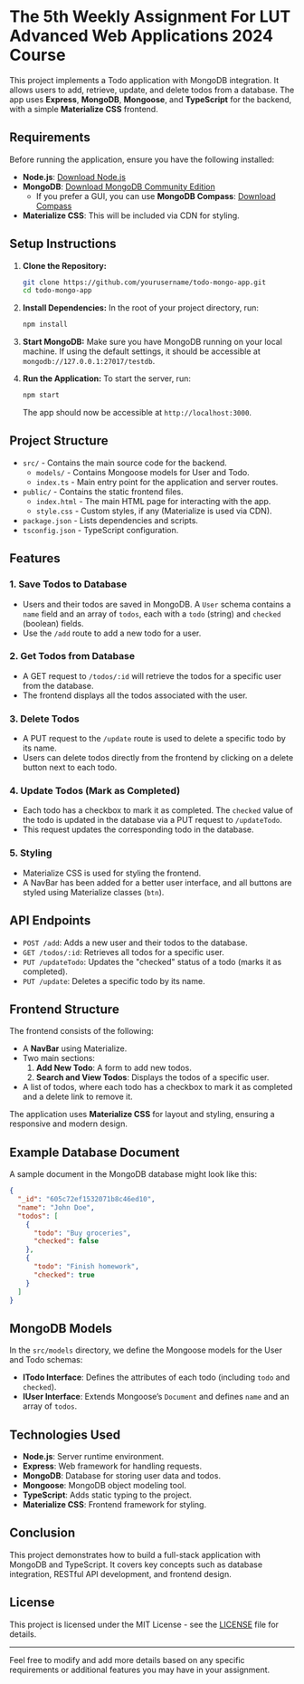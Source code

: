# The 5th Weekly Assignment For LUT Advanced Web Applications 2024 Course

This project implements a Todo application with MongoDB integration. It allows users to add, retrieve, update, and delete todos from a database. The app uses **Express**, **MongoDB**, **Mongoose**, and **TypeScript** for the backend, with a simple **Materialize CSS** frontend.

## Requirements

Before running the application, ensure you have the following installed:

- **Node.js**: [Download Node.js](https://nodejs.org/)
- **MongoDB**: [Download MongoDB Community Edition](https://www.mongodb.com/try/download/community)
  - If you prefer a GUI, you can use **MongoDB Compass**: [Download Compass](https://www.mongodb.com/products/compass)
- **Materialize CSS**: This will be included via CDN for styling.

## Setup Instructions

1. **Clone the Repository:**
   ```bash
   git clone https://github.com/yourusername/todo-mongo-app.git
   cd todo-mongo-app
   ```

2. **Install Dependencies:**
   In the root of your project directory, run:
   ```bash
   npm install
   ```

3. **Start MongoDB:**
   Make sure you have MongoDB running on your local machine. If using the default settings, it should be accessible at `mongodb://127.0.0.1:27017/testdb`.

4. **Run the Application:**
   To start the server, run:
   ```bash
   npm start
   ```
   The app should now be accessible at `http://localhost:3000`.

## Project Structure

- `src/` - Contains the main source code for the backend.
  - `models/` - Contains Mongoose models for User and Todo.
  - `index.ts` - Main entry point for the application and server routes.
- `public/` - Contains the static frontend files.
  - `index.html` - The main HTML page for interacting with the app.
  - `style.css` - Custom styles, if any (Materialize is used via CDN).
- `package.json` - Lists dependencies and scripts.
- `tsconfig.json` - TypeScript configuration.

## Features

### 1. **Save Todos to Database**
   - Users and their todos are saved in MongoDB. A `User` schema contains a `name` field and an array of `todos`, each with a `todo` (string) and `checked` (boolean) fields.
   - Use the `/add` route to add a new todo for a user.

### 2. **Get Todos from Database**
   - A GET request to `/todos/:id` will retrieve the todos for a specific user from the database.
   - The frontend displays all the todos associated with the user.

### 3. **Delete Todos**
   - A PUT request to the `/update` route is used to delete a specific todo by its name.
   - Users can delete todos directly from the frontend by clicking on a delete button next to each todo.

### 4. **Update Todos (Mark as Completed)**
   - Each todo has a checkbox to mark it as completed. The `checked` value of the todo is updated in the database via a PUT request to `/updateTodo`.
   - This request updates the corresponding todo in the database.

### 5. **Styling**
   - Materialize CSS is used for styling the frontend. 
   - A NavBar has been added for a better user interface, and all buttons are styled using Materialize classes (`btn`).

## API Endpoints

- `POST /add`: Adds a new user and their todos to the database.
- `GET /todos/:id`: Retrieves all todos for a specific user.
- `PUT /updateTodo`: Updates the "checked" status of a todo (marks it as completed).
- `PUT /update`: Deletes a specific todo by its name.

## Frontend Structure

The frontend consists of the following:

- A **NavBar** using Materialize.
- Two main sections:
  1. **Add New Todo**: A form to add new todos.
  2. **Search and View Todos**: Displays the todos of a specific user.
- A list of todos, where each todo has a checkbox to mark it as completed and a delete link to remove it.

The application uses **Materialize CSS** for layout and styling, ensuring a responsive and modern design.

## Example Database Document

A sample document in the MongoDB database might look like this:

```json
{
  "_id": "605c72ef1532071b8c46ed10",
  "name": "John Doe",
  "todos": [
    {
      "todo": "Buy groceries",
      "checked": false
    },
    {
      "todo": "Finish homework",
      "checked": true
    }
  ]
}
```

## MongoDB Models

In the `src/models` directory, we define the Mongoose models for the User and Todo schemas:

- **ITodo Interface**: Defines the attributes of each todo (including `todo` and `checked`).
- **IUser Interface**: Extends Mongoose’s `Document` and defines `name` and an array of `todos`.

## Technologies Used

- **Node.js**: Server runtime environment.
- **Express**: Web framework for handling requests.
- **MongoDB**: Database for storing user data and todos.
- **Mongoose**: MongoDB object modeling tool.
- **TypeScript**: Adds static typing to the project.
- **Materialize CSS**: Frontend framework for styling.

## Conclusion

This project demonstrates how to build a full-stack application with MongoDB and TypeScript. It covers key concepts such as database integration, RESTful API development, and frontend design.

## License

This project is licensed under the MIT License - see the [LICENSE](LICENSE) file for details.

---

Feel free to modify and add more details based on any specific requirements or additional features you may have in your assignment.